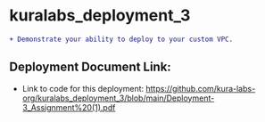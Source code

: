# kuralabs_deployment_3
```diff
+ Demonstrate your ability to deploy to your custom VPC.
```
## Deployment Document Link:
-  Link to code for this deployment: https://github.com/kura-labs-org/kuralabs_deployment_3/blob/main/Deployment-3_Assignment%20(1).pdf
